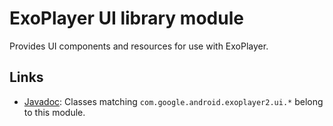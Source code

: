 # ExoPlayer UI library module #

Provides UI components and resources for use with ExoPlayer.

## Links ##

* [Javadoc][]: Classes matching `com.google.android.exoplayer2.ui.*`
  belong to this module.

[Javadoc]: https://google.github.io/ExoPlayer/doc/reference/index.html
